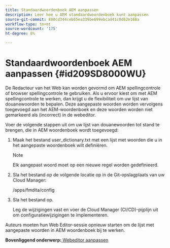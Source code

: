 ```yaml
---
title: Standaardwoordenboek AEM aanpassen
description: Leer hoe u AEM standaardwoordenboek kunt aanpassen
source-git-commit: 880cd344ceb65ea339be699ebcad41c0d62e168a
workflow-type: tm+mt
source-wordcount: '175'
ht-degree: 0%

---
```


# Standaardwoordenboek AEM aanpassen {#id209SD8000WU}

De Redacteur van het Web kan worden gevormd om AEM spellingcontrole of browser spellingcontrole te gebruiken. Als u ervoor kiest om met AEM spellingcontrole te werken, dan krijgt u de flexibiliteit om uw lijst van douanewoorden te bepalen. Deze aangepaste woorden worden vervolgens toegevoegd aan het AEM-woordenboek en deze woorden worden niet gemarkeerd als \(incorrect\) in de webeditor.

Voer de volgende stappen uit om uw lijst van douanewoorden tot stand te brengen, die in AEM woordenboek wordt toegevoegd:

1. Maak het bestand user\_dictionary.txt met een lijst met woorden die u in het aangepaste woordenboek wilt definiëren.

   >[!NOTE]
   >
   > Elk aangepast woord moet op een nieuwe regel worden gedefinieerd.

1. Sla het bestand op de volgende locatie op in de Git-opslagplaats van uw Cloud Manager:

   /apps/fmdita/config

1. Sla het bestand op.

   Leg de wijzigingen vast en voer de Cloud Manager \(CI/CD\)-pijplijn uit om configuratiewijzigingen te implementeren.


Auteurs moeten hun Web Editor-sessie opnieuw starten om de lijst met aangepaste woorden in AEM woordenboek bij te werken.

**Bovenliggend onderwerp:**[ Webeditor aanpassen](conf-web-editor.md)
